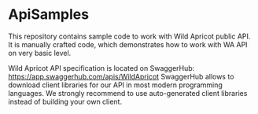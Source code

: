 ApiSamples
==========

This repository contains sample code to work with Wild Apricot public API. It is manually crafted code, which demonstrates how to work with WA API on very basic level.

Wild Apricot API specification is located on SwaggerHub: https://app.swaggerhub.com/apis/WildApricot
SwaggerHub allows to download client libraries for our API in most modern programming languages. We strongly recommend to use auto-generated client libraries instead of building your own client.
